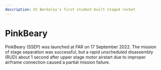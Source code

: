 ```yaml
---
description: UC Berkeley's first student-built staged rocket
---
```


# PinkBeary

PinkBeary (SSEP) was launched at FAR on 17 September 2022. The mission of stage separation was successful, but a rapid unscheduled disassembly (RUD) about 1 second after upper stage motor airstart due to improper airframe connection caused a partial mission failure.
